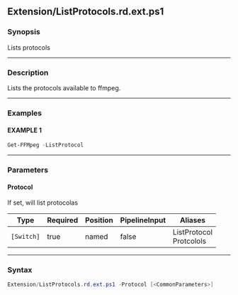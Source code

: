 Extension/ListProtocols.rd.ext.ps1
----------------------------------




### Synopsis
Lists protocols



---


### Description

Lists the protocols available to ffmpeg.



---


### Examples
#### EXAMPLE 1
```PowerShell
Get-FFMpeg -ListProtocol
```



---


### Parameters
#### **Protocol**

If set, will list protocolas






|Type      |Required|Position|PipelineInput|Aliases                    |
|----------|--------|--------|-------------|---------------------------|
|`[Switch]`|true    |named   |false        |ListProtocol<br/>Protcolols|





---


### Syntax
```PowerShell
Extension/ListProtocols.rd.ext.ps1 -Protocol [<CommonParameters>]
```
